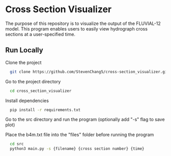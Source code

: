# Cross Section Visualizer

The purpose of this repository is to visualize the output of the FLUVIAL-12 model. This program enables users to easily view hydrograph cross sections at a user-specified time. 


## Run Locally

Clone the project

```bash
  git clone https://github.com/StevenChang5/cross-section_visualizer.git
```

Go to the project directory

```bash
  cd cross_section_visualizer
```

Install dependencies

```bash
  pip install -r requirements.txt
```

Go to the src directory and run the program (optionally add "-s" flag to save plot)

Place the b4m.txt file into the "files" folder before running the program
```bash
  cd src
  python3 main.py -s {filename} {cross section number} {time}
```

